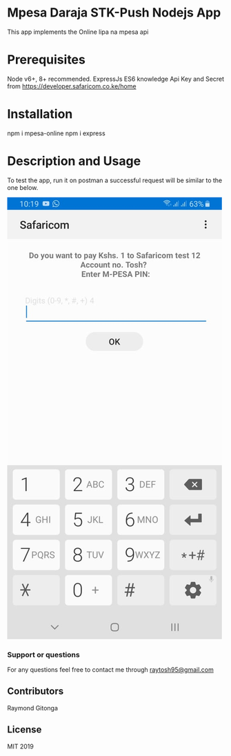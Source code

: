 # Mpesa Daraja STK-Push Nodejs App
This app implements the Online lipa na mpesa api

# Prerequisites
Node v6+, 8+ recommended.
ExpressJs
ES6 knowledge
Api Key and Secret from https://developer.safaricom.co.ke/home

# Installation
npm i mpesa-online 
npm i express

# Description and Usage
To test the app, run it on postman a successful request will be similar to the one below.

![](screenshots/mpesa.jpeg)


### Support or questions
For any questions feel free to contact me through raytosh95@gmail.com

## Contributors
Raymond Gitonga

## License
MIT 2019

